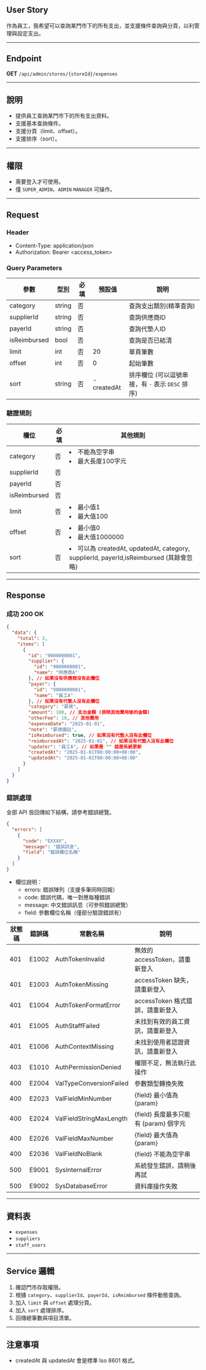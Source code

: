 ## User Story

作為員工，我希望可以查詢某門市下的所有支出，並支援條件查詢與分頁，以利管理與設定支出。

---

## Endpoint

**GET** `/api/admin/stores/{storeId}/expenses`

---

## 說明

- 提供員工查詢某門市下的所有支出資料。
- 支援基本查詢條件。
- 支援分頁（limit、offset）。
- 支援排序（sort）。

---

## 權限

- 需要登入才可使用。
- 僅 `SUPER_ADMIN`、`ADMIN` `MANAGER` 可操作。

---

## Request

### Header

- Content-Type: application/json
- Authorization: Bearer <access_token>

### Query Parameters

| 參數         | 型別   | 必填 | 預設值     | 說明                                             |
| ------------ | ------ | ---- | ---------- | ------------------------------------------------ |
| category     | string | 否   |            | 查詢支出類別(精準查詢)                           |
| supplierId   | string | 否   |            | 查詢供應商ID                                     |
| payerId      | string | 否   |            | 查詢代墊人ID                                     |
| isReimbursed | bool   | 否   |            | 查詢是否已結清                                   |
| limit        | int    | 否   | 20         | 單頁筆數                                         |
| offset       | int    | 否   | 0          | 起始筆數                                         |
| sort         | string | 否   | -createdAt | 排序欄位 (可以逗號串接，有 `-` 表示 `DESC` 排序) |

### 驗證規則

| 欄位         | 必填 | 其他規則                                                                                 |
| ------------ | ---- | ---------------------------------------------------------------------------------------- |
| category     | 否   | <li>不能為空字串<li>最大長度100字元                                                      |
| supplierId   | 否   |                                                                                          |
| payerId      | 否   |                                                                                          |
| isReimbursed | 否   |                                                                                          |
| limit        | 否   | <li>最小值1<li>最大值100                                                                 |
| offset       | 否   | <li>最小值0<li>最大值1000000                                                             |
| sort         | 否   | <li>可以為 createdAt, updatedAt, category, supplierId, payerId,isReimbursed (其餘會忽略) |

---

## Response

### 成功 200 OK

```json
{
  "data": {
    "total": 3,
    "items": [
      {
        "id": "9000000001",
        "supplier": {
          "id": "9000000001",
          "name": "供應商A"
        }, // 如果沒有供應商沒有此欄位
        "payer": {
          "id": "9000000001",
          "name": "員工A"
        }, // 如果沒有代墊人沒有此欄位
        "category": "薪資",
        "amount": 100, // 支出金額 (排除其他費用後的金額)
        "otherFee": 10, // 其他費用
        "expenseDate": "2025-01-01",
        "note": "薪資備註",
        "isReimbursed": true, // 如果沒有代墊人沒有此欄位
        "reimbursedAt": "2025-01-01", // 如果沒有代墊人沒有此欄位
        "updater": "員工A", // 如果是 "" 就是系統更新
        "createdAt": "2025-01-01T00:00:00+08:00",
        "updatedAt": "2025-01-01T00:00:00+08:00"
      }
    ]
  }
}
```

### 錯誤處理

全部 API 皆回傳如下結構，請參考錯誤總覽。

```json
{
  "errors": [
    {
      "code": "EXXXX",
      "message": "錯誤訊息",
      "field": "錯誤欄位名稱"
    }
  ]
}
```

- 欄位說明：
  - errors: 錯誤陣列（支援多筆同時回報）
  - code: 錯誤代碼，唯一對應每種錯誤
  - message: 中文錯誤訊息（可參照錯誤總覽）
  - field: 參數欄位名稱（僅部分驗證錯誤有）

| 狀態碼 | 錯誤碼 | 常數名稱                | 說明                                  |
| ------ | ------ | ----------------------- | ------------------------------------- |
| 401    | E1002  | AuthTokenInvalid        | 無效的 accessToken，請重新登入        |
| 401    | E1003  | AuthTokenMissing        | accessToken 缺失，請重新登入          |
| 401    | E1004  | AuthTokenFormatError    | accessToken 格式錯誤，請重新登入      |
| 401    | E1005  | AuthStaffFailed         | 未找到有效的員工資訊，請重新登入      |
| 401    | E1006  | AuthContextMissing      | 未找到使用者認證資訊，請重新登入      |
| 403    | E1010  | AuthPermissionDenied    | 權限不足，無法執行此操作              |
| 400    | E2004  | ValTypeConversionFailed | 參數類型轉換失敗                      |
| 400    | E2023  | ValFieldMinNumber       | {field} 最小值為 {param}              |
| 400    | E2024  | ValFieldStringMaxLength | {field} 長度最多只能有 {param} 個字元 |
| 400    | E2026  | ValFieldMaxNumber       | {field} 最大值為 {param}              |
| 400    | E2036  | ValFieldNoBlank         | {field} 不能為空字串                  |
| 500    | E9001  | SysInternalError        | 系統發生錯誤，請稍後再試              |
| 500    | E9002  | SysDatabaseError        | 資料庫操作失敗                        |

---

## 資料表

- `expenses`
- `suppliers`
- `staff_users`

---

## Service 邏輯

1. 確認門市存取權限。
2. 根據 `category`、`supplierId`、`payerId`、`isReimbursed` 條件動態查詢。
3. 加入 `limit` 與 `offset` 處理分頁。
4. 加入 `sort` 處理排序。
5. 回傳總筆數與項目清單。

---

## 注意事項

- createdAt 與 updatedAt 會是標準 Iso 8601 格式。
